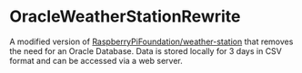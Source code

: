 # OracleWeatherStationRewrite
A modified version of [RaspberryPiFoundation/weather-station](https://github.com/RaspberryPiFoundation/weather-station) that removes the need for an Oracle Database. 
Data is stored locally for 3 days in CSV format and can be accessed via a web server.

